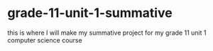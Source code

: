 # grade-11-unit-1-summative
this is where I will make my summative project for my grade 11 unit 1 computer science course
